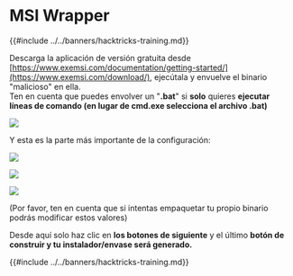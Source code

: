 # MSI Wrapper

{{#include ../../banners/hacktricks-training.md}}

Descarga la aplicación de versión gratuita desde [https://www.exemsi.com/documentation/getting-started/](https://www.exemsi.com/download/), ejecútala y envuelve el binario "malicioso" en ella.\
Ten en cuenta que puedes envolver un "**.bat**" si **solo** quieres **ejecutar** **líneas de comando (en lugar de cmd.exe selecciona el archivo .bat)**

![](<../../images/image (417).png>)

Y esta es la parte más importante de la configuración:

![](<../../images/image (312).png>)

![](<../../images/image (346).png>)

![](<../../images/image (1072).png>)

(Por favor, ten en cuenta que si intentas empaquetar tu propio binario podrás modificar estos valores)

Desde aquí solo haz clic en **los botones de siguiente** y el último **botón de construir y tu instalador/envase será generado.**

{{#include ../../banners/hacktricks-training.md}}
